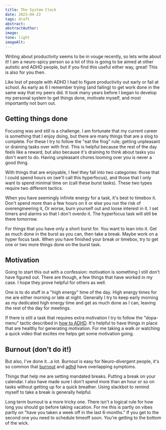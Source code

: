 ```yaml
---
title: The System Clock
date: 2023-04-23
tags: draft
abstract: 
abstractAuthor: 
image:
tone: light
imageAlt: 
---
```


Writing about productivity seems to be in vouge recently, so lets write about it! I am a neuro-spicy person so a lot of this is going to be aimed at other autistic and ADHD people, but
if you find this useful either way, great! This is also for you then.

Like lost of people with ADHD I had to figure productivity out early or fail at 
school. As early as 6 I remember trying (and failing) to get work done in the same way that my peers did. 
It took many years before I began to develop my personal system to get things done, motivate myself, and most 
importantly not burn out.

## Getting things done

Focusing was and still is a challenge. I am fortunate that my current career is something that I enjoy doing,
but there are many things that are a slog to complete. For these I try to follow the "eat the frog" rule; getting
unpleasant or draining tasks over with first. This is helpful because the rest of the day feels like a reward, but 
also because it's draining to think about tasks you don't want to do. Having unpleasant chores looming over you is
never a good thing.

With things that are enjoyable, I feel they fall into two categories: those that I could spend hours on (we'll 
call this hyperfocus), and those that I only want to spend minimal time on (call these burst tasks). 
These two types require two different tactics. 

When you have seemingly infinite energy for a task, it's best to timebox it. Don't spend more than a few hours 
on it or else you run the risk of overengineering it, Or worse, burn yourself out and loose interest in it. 
I set timers and alarms so that I don't overdo it. The hyperfocus task will still be there tomorrow.

For things that you have only a short burst for. You want to lean into it. Get as much done in the burst as you
can, then take a break. Maybe work on a hyper focus task. When you have finished your break or timebox, try to get
one or two more things done on the burst task.

## Motivation

Going to start this out with a confession: motivation is something I still don't have figured out. There are 
though, a few things that have worked in my case. I hope they prove helpful for others as well.

One is to do stuff in a "high energy" time of the day. High energy times for me are either morning or late at night. Generally I try to keep early morning as my dedicated high energy time and get as much done as I can, leaving the rest of the day for meetings.

If there is still a task that requires extra motivation I try to follow the "dopa-menu" tactic described in [how to ADHD](https://youtu.be/-6WCkTwW6xg?si=Obb5kejM_t8tjIIe&t=112). It's helpful to have things in place that are healthy for generating motivation. For me taking a walk or watching a quick video that excites me helps get some motivation going. 

## Burnout (don't do it!)
But also, I've done it...a lot. Burnout is easy for Neuro-divergent people, it's 
so common that [burnout](https://www.mayoclinic.org/healthy-lifestyle/adult-health/in-depth/burnout/art-20046642) and [adhd](https://www.cdc.gov/adhd/diagnosis/index.html) have overlapping symptoms.

Things that help me are setting mandated breaks. Putting a break on your calendar. I also have made sure I don't spend more than an hour or so on tasks without getting up for a quick breather. Using slackbot to remind myself to take a break is generally helpful.

Long term burnout is a more tricky one. There isn't a logical rule for how long you should go 
before taking vacation. For me this is partly on vibes partly on "have you taken a week off in the last 6-months." If you get to the second one you need to schedule timeoff soon. You're getting to the bottom of the wick.